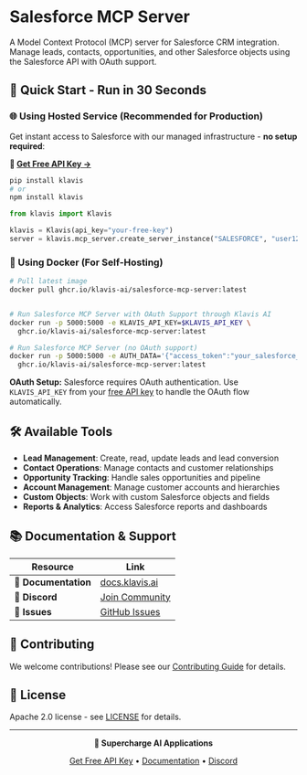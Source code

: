 # Salesforce MCP Server

A Model Context Protocol (MCP) server for Salesforce CRM integration. Manage leads, contacts, opportunities, and other Salesforce objects using the Salesforce API with OAuth support.

## 🚀 Quick Start - Run in 30 Seconds

### 🌐 Using Hosted Service (Recommended for Production)

Get instant access to Salesforce with our managed infrastructure - **no setup required**:

**🔗 [Get Free API Key →](https://www.klavis.ai/home/api-keys)**

```bash
pip install klavis
# or
npm install klavis
```

```python
from klavis import Klavis

klavis = Klavis(api_key="your-free-key")
server = klavis.mcp_server.create_server_instance("SALESFORCE", "user123")
```

### 🐳 Using Docker (For Self-Hosting)

```bash
# Pull latest image
docker pull ghcr.io/klavis-ai/salesforce-mcp-server:latest


# Run Salesforce MCP Server with OAuth Support through Klavis AI
docker run -p 5000:5000 -e KLAVIS_API_KEY=$KLAVIS_API_KEY \
  ghcr.io/klavis-ai/salesforce-mcp-server:latest

# Run Salesforce MCP Server (no OAuth support)
docker run -p 5000:5000 -e AUTH_DATA='{"access_token":"your_salesforce_access_token_here"}' \
  ghcr.io/klavis-ai/salesforce-mcp-server:latest
```

**OAuth Setup:** Salesforce requires OAuth authentication. Use `KLAVIS_API_KEY` from your [free API key](https://www.klavis.ai/home/api-keys) to handle the OAuth flow automatically.

## 🛠️ Available Tools

- **Lead Management**: Create, read, update leads and lead conversion
- **Contact Operations**: Manage contacts and customer relationships
- **Opportunity Tracking**: Handle sales opportunities and pipeline
- **Account Management**: Manage customer accounts and hierarchies
- **Custom Objects**: Work with custom Salesforce objects and fields
- **Reports & Analytics**: Access Salesforce reports and dashboards

## 📚 Documentation & Support

| Resource | Link |
|----------|------|
| **📖 Documentation** | [docs.klavis.ai](https://docs.klavis.ai) |
| **💬 Discord** | [Join Community](https://discord.gg/p7TuTEcssn) |
| **🐛 Issues** | [GitHub Issues](https://github.com/klavis-ai/klavis/issues) |

## 🤝 Contributing

We welcome contributions! Please see our [Contributing Guide](../../CONTRIBUTING.md) for details.

## 📜 License

Apache 2.0 license - see [LICENSE](../../LICENSE) for details.

---

<div align="center">
  <p><strong>🚀 Supercharge AI Applications </strong></p>
  <p>
    <a href="https://www.klavis.ai">Get Free API Key</a> •
    <a href="https://docs.klavis.ai">Documentation</a> •
    <a href="https://discord.gg/p7TuTEcssn">Discord</a>
  </p>
</div>
